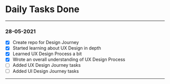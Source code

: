 # **Daily Tasks Done**
----

### 28-05-2021
- [x] Create repo for Design Journey
- [x] Started learning about UX Design in depth
- [x] Learned UX Design Process a bit
- [x] Wrote an overall understanding of UX Design Process
- [ ] Added UX Design Journey tasks
- [ ] Added UI Design Journey tasks
---